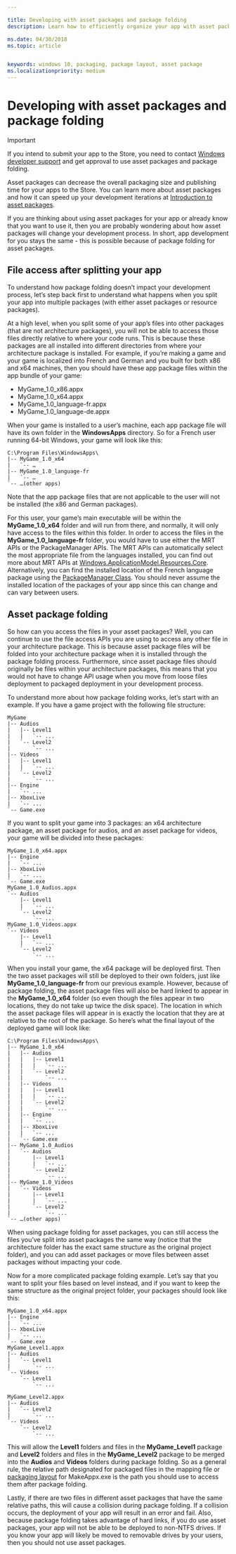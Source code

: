 ```yaml
---

title: Developing with asset packages and package folding
description: Learn how to efficiently organize your app with asset packages and package folding.

ms.date: 04/30/2018
ms.topic: article


keywords: windows 10, packaging, package layout, asset package
ms.localizationpriority: medium
---
```


# Developing with asset packages and package folding 

> [!IMPORTANT]
> If you intend to submit your app to the Store, you need to contact [Windows developer support](https://developer.microsoft.com/windows/support) and get approval to use asset packages and package folding.

Asset packages can decrease the overall packaging size and publishing time for your apps to the Store. You can learn more about asset packages and how it can speed up your development iterations at [Introduction to asset packages](asset-packages.md).

If you are thinking about using asset packages for your app or already know that you want to use it, then you are probably wondering about how asset packages will change your development process. In short, app development for you stays the same - this is possible because of package folding for asset packages.

## File access after splitting your app

To understand how package folding doesn’t impact your development process, let’s step back first to understand what happens when you split your app into multiple packages (with either asset packages or resource packages). 

At a high level, when you split some of your app’s files into other packages (that are not architecture packages), you will not be able to access those files directly relative to where your code runs. This is because these packages are all installed into different directories from where your architecture package is installed. For example, if you’re making a game and your game is localized into French and German and you built for both x86 and x64 machines, then you should have these app package files within the app bundle of your game:

- 	MyGame_1.0_x86.appx
- 	MyGame_1.0_x64.appx
- 	MyGame_1.0_language-fr.appx
- 	MyGame_1.0_language-de.appx

When your game is installed to a user’s machine, each app package file will have its own folder in the **WindowsApps** directory. So for a French user running 64-bit Windows, your game will look like this:

```example
C:\Program Files\WindowsApps\
|-- MyGame_1.0_x64
|   `-- …
|-- MyGame_1.0_language-fr
|   `-- …
`-- …(other apps)
```

Note that the app package files that are not applicable to the user will not be installed (the x86 and German packages). 

For this user, your game’s main executable will be within the **MyGame_1.0_x64** folder and will run from there, and normally, it will only have access to the files within this folder. In order to access the files in the **MyGame_1.0_language-fr** folder, you would have to use either the MRT APIs or the PackageManager APIs. The MRT APIs can automatically select the most appropriate file from the languages installed, you can find out more about MRT APIs at [Windows.ApplicationModel.Resources.Core](https://docs.microsoft.com/uwp/api/windows.applicationmodel.resources.core). Alternatively, you can find the installed location of the French language package using the [PackageManager Class](https://docs.microsoft.com/uwp/api/Windows.Management.Deployment.PackageManager). You should never assume the installed location of the packages of your app since this can change and can vary between users. 

## Asset package folding

So how can you access the files in your asset packages? Well, you can continue to use the file access APIs you are using to access any other file in your architecture package. This is because asset package files will be folded into your architecture package when it is installed through the package folding process. Furthermore, since asset package files should originally be files within your architecture packages, this means that you would not have to change API usage when you move from loose files deployment to packaged deployment in your development process. 

To understand more about how package folding works, let’s start with an example. If you have a game project with the following file structure:

```example
MyGame
|-- Audios
|   |-- Level1
|   |   `-- ...
|   `-- Level2
|       `-- ...
|-- Videos
|   |-- Level1
|   |   `-- ...
|   `-- Level2
|       `-- ...
|-- Engine
|   `-- ...
|-- XboxLive
|   `-- ...
`-- Game.exe
```

If you want to split your game into 3 packages: an x64 architecture package, an asset package for audios, and an asset package for videos, your game will be divided into these packages:

```example
MyGame_1.0_x64.appx
|-- Engine
|   `-- ...
|-- XboxLive
|   `-- ...
`-- Game.exe
MyGame_1.0_Audios.appx
`-- Audios
    |-- Level1
    |   `-- ...
    `-- Level2
        `-- ...
MyGame_1.0_Videos.appx
`-- Videos
    |-- Level1
    |   `-- ...
    `-- Level2
        `-- ...
```

When you install your game, the x64 package will be deployed first. Then the two asset packages will still be deployed to their own folders, just like **MyGame_1.0_language-fr** from our previous example. However, because of package folding, the asset package files will also be hard linked to appear in the **MyGame_1.0_x64** folder (so even though the files appear in two locations, they do not take up twice the disk space). The location in which the asset package files will appear in is exactly the location that they are at relative to the root of the package. So here’s what the final layout of the deployed game will look like:

```example 
C:\Program Files\WindowsApps\
|-- MyGame_1.0_x64
|   |-- Audios
|   |   |-- Level1
|   |   |   `-- ...
|   |   `-- Level2
|   |       `-- ...
|   |-- Videos
|   |   |-- Level1
|   |   |   `-- ...
|   |   `-- Level2
|   |       `-- ...
|   |-- Engine
|   |   `-- ...
|   |-- XboxLive
|   |   `-- ...
|   `-- Game.exe
|-- MyGame_1.0_Audios
|   `-- Audios
|       |-- Level1
|       |   `-- ...
|       `-- Level2
|           `-- ...
|-- MyGame_1.0_Videos
|   `-- Videos
|       |-- Level1
|       |   `-- ...
|       `-- Level2
|           `-- ...
`-- …(other apps)
```

When using package folding for asset packages, you can still access the files you’ve split into asset packages the same way (notice that the architecture folder has the exact same structure as the original project folder), and you can add asset packages or move files between asset packages without impacting your code. 

Now for a more complicated package folding example. Let’s say that you want to split your files based on level instead, and if you want to keep the same structure as the original project folder, your packages should look like this:

```example
MyGame_1.0_x64.appx
|-- Engine
|   `-- ...
|-- XboxLive
|   `-- ...
`-- Game.exe
MyGame_Level1.appx
|-- Audios
|   `-- Level1
|       `-- ...
`-- Videos
    `-- Level1
        `-- ...

MyGame_Level2.appx
|-- Audios
|   `-- Level2
|       `-- ...
`-- Videos
    `-- Level2
        `-- ...
```
This will allow the **Level1** folders and files in the **MyGame_Level1** package and **Level2** folders and files in the **MyGame_Level2** package to be merged into the **Audios** and **Videos** folders during package folding. So as a general rule, the relative path designated for packaged files in the mapping file or [packaging layout](packaging-layout.md) for MakeAppx.exe is the path you should use to access them after package folding. 

Lastly, if there are two files in different asset packages that have the same relative paths, this will cause a collision during package folding. If a collision occurs, the deployment of your app will result in an error and fail. Also, because package folding takes advantage of hard links, if you do use asset packages, your app will not be able to be deployed to non-NTFS drives. If you know your app will likely be moved to removable drives by your users, then you should not use asset packages. 


